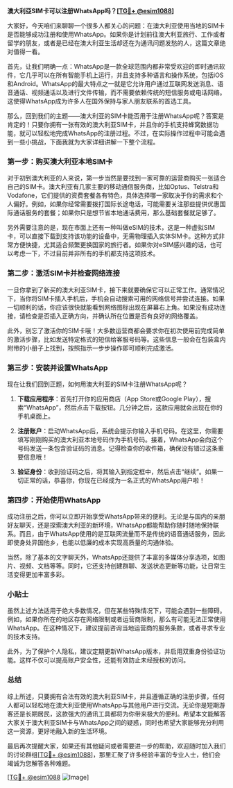 **澳大利亞SIM卡可以注册WhatsApp吗？[[TG💪+ @esim1088](https://t.me/s/esim1088)]**

大家好，今天咱们来聊聊一个很多人都关心的问题：在澳大利亚使用当地的SIM卡是否能够成功注册和使用WhatsApp。如果你是计划前往澳大利亚旅行、工作或者留学的朋友，或者是已经在澳大利亚生活却还在为通讯问题发愁的人，这篇文章绝对值得一看。

首先，让我们明确一点：WhatsApp是一款全球范围内都非常受欢迎的即时通讯软件，它几乎可以在所有智能手机上运行，并且支持多种语言和操作系统，包括iOS和Android。WhatsApp的最大特点之一就是它允许用户通过互联网发送消息、语音通话、视频通话以及进行文件传输，而不需要依赖传统的短信服务或电话网络。这使得WhatsApp成为许多人在国外保持与家人朋友联系的首选工具。

那么，回到我们的主题——澳大利亚的SIM卡能否用于注册WhatsApp呢？答案是肯定的！只要你拥有一张有效的澳大利亚SIM卡，并且你的手机支持蜂窝数据功能，就可以轻松地完成WhatsApp的注册过程。不过，在实际操作过程中可能会遇到一些小挑战，下面我就为大家详细讲解一下整个流程。

### 第一步：购买澳大利亚本地SIM卡

对于初到澳大利亚的人来说，第一步当然是要找到一家可靠的运营商购买一张适合自己的SIM卡。澳大利亚有几家主要的移动通信服务商，比如Optus、Telstra和Vodafone，它们提供的资费套餐各有特色，具体选择哪一家取决于你的需求和个人偏好。例如，如果你经常需要拨打国际长途电话，可能需要关注那些提供优惠国际通话服务的套餐；如果你只是想节省本地通话费用，那么基础套餐就足够了。

另外需要注意的是，现在市面上还有一种叫做eSIM的技术，这是一种虚拟SIM卡，可以直接下载到支持该功能的设备中，无需物理插入实体SIM卡。这种方式非常方便快捷，尤其适合频繁更换国家的旅行者。如果你对eSIM感兴趣的话，也可以考虑一下，不过目前并非所有的手机都支持这项技术。

### 第二步：激活SIM卡并检查网络连接

一旦你拿到了新买的澳大利亚SIM卡，接下来就要确保它可以正常工作。通常情况下，当你将SIM卡插入手机后，手机会自动搜索可用的网络信号并尝试连接。如果一切顺利的话，你应该很快就能看到网络图标出现在屏幕右上角。如果没有成功连接，请检查是否插入正确方向，并确认所在位置是否有良好的网络覆盖。

此外，别忘了激活你的SIM卡哦！大多数运营商都会要求你在初次使用前完成简单的激活步骤，比如发送特定格式的短信给客服号码等。这些信息一般会在包装盒内附带的小册子上找到，按照指示一步步操作即可顺利完成激活。

### 第三步：安装并设置WhatsApp

现在让我们回到正题，如何用澳大利亚的SIM卡注册WhatsApp呢？

1. **下载应用程序**：首先打开你的应用商店（App Store或Google Play），搜索“WhatsApp”，然后点击下载按钮。几分钟之后，这款应用就会出现在你的手机桌面上。
   
2. **注册账户**：启动WhatsApp后，系统会提示你输入手机号码。在这里，你需要填写刚刚购买的澳大利亚本地号码作为手机号码。接着，WhatsApp会向这个号码发送一条包含验证码的消息。记得检查你的收件箱，确保没有错过这条重要信息哦！

3. **验证身份**：收到验证码之后，将其输入到指定框中，然后点击“继续”。如果一切正常的话，恭喜你，你现在已经成为一名正式的WhatsApp用户啦！

### 第四步：开始使用WhatsApp

成功注册之后，你可以立即开始享受WhatsApp带来的便利。无论是与国内的亲朋好友聊天，还是探索澳大利亚的新环境，WhatsApp都能帮助你随时随地保持联系。而且，由于WhatsApp使用的是互联网流量而不是传统的语音通话服务，因此即使身处异国他乡，也能以低廉的成本实现高质量的沟通体验。

当然，除了基本的文字聊天外，WhatsApp还提供了丰富的多媒体分享选项，如图片、视频、文档等等。同时，它还支持创建群聊、发送状态更新等功能，让日常生活变得更加丰富多彩。

### 小贴士

虽然上述方法适用于绝大多数情况，但在某些特殊情况下，可能会遇到一些障碍。例如，如果你所在的地区存在网络限制或者运营商限制，那么有可能无法正常使用WhatsApp。在这种情况下，建议提前咨询当地运营商的服务条款，或者寻求专业的技术支持。

此外，为了保护个人隐私，建议定期更新WhatsApp版本，并启用双重身份验证功能。这样不仅可以提高账户安全性，还能有效防止未经授权的访问。

### 总结

综上所述，只要拥有合法有效的澳大利亚SIM卡，并且遵循正确的注册步骤，任何人都可以轻松地在澳大利亚使用WhatsApp与其他用户进行交流。无论你是短期游客还是长期居民，这款强大的通讯工具都将为你带来极大的便利。希望本文能解答大家关于澳大利亚SIM卡与WhatsApp之间的疑惑，同时也希望大家能够充分利用这一资源，更好地融入新的生活环境。

最后再次提醒大家，如果还有其他疑问或者需要进一步的帮助，欢迎随时加入我们的讨论群组[[TG💪+ @esim1088](https://t.me/s/esim1088)]，那里汇聚了许多经验丰富的专业人士，他们会竭诚为您解答各种难题。

[[TG💪+ @esim1088](https://t.me/s/esim1088) ![Image](https://i.postimg.cc/4NQfJmqS/Snipaste-2025-05-13-00-14-12.png)]